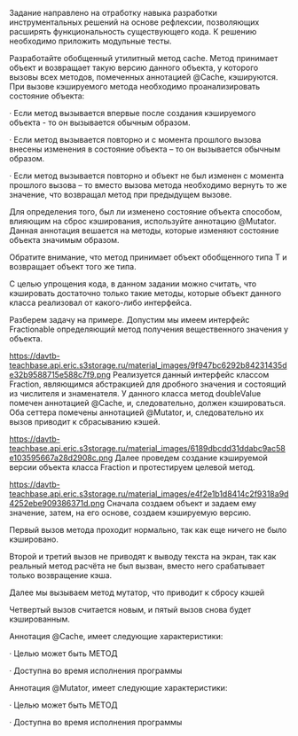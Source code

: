 Задание направлено на отработку навыка разработки инструментальных решений на основе рефлексии, позволяющих расширять функциональность существующего кода. К решению необходимо приложить модульные тесты.

Разработайте обобщенный утилитный метод cache. Метод принимает объект и возвращает такую версию данного объекта, у которого вызовы всех методов, помеченных аннотацией @Cache, кэшируются. При вызове кэшируемого метода необходимо проанализировать состояние объекта:

·       Если метод вызывается впервые после создания кэшируемого объекта - то он вызывается обычным образом.

·       Если метод вызывается повторно и с момента прошлого вызова внесены изменения в состояние объекта – то он вызывается обычным образом.

·       Если метод вызывается повторно и объект не был изменен с момента прошлого вызова – то вместо вызова метода необходимо вернуть то же значение, что возвращал метод при предыдущем вызове.

Для определения того, был ли изменено состояние объекта способом, влияющим на сброс кэширования, используйте аннотацию @Mutator. Данная аннотация вешается на методы, которые изменяют состояние объекта значимым образом.

Обратите внимание, что метод принимает объект обобщенного типа T и возвращает объект того же типа.

С целью упрощения кода, в данном задании можно считать, что кэшировать достаточно только такие методы, которые объект данного класса реализовал от какого-либо интерфейса.

Разберем задачу на примере. Допустим мы имеем интерфейс Fractionable определяющий метод получения вещественного значения у объекта.

https://davtb-teachbase.api.eric.s3storage.ru/material_images/9f947bc6292b84231435de32b9588715e588c7f9.png
Реализуется данный интерфейс классом Fraction, являющимся абстракцией для дробного значения и состоящий из числителя и знаменателя. У данного класса метод doubleValue помечен аннотацией @Cache, и, следовательно, должен кэшироваться. Оба сеттера помечены аннотацией @Mutator, и, следовательно их вызов приводит к сбрасыванию кэшей.

https://davtb-teachbase.api.eric.s3storage.ru/material_images/6189dbcdd31ddabc9ac58e103595667a28d2908c.png
Далее проведем создание кэшируемой версии объекта класса Fraction и протестируем целевой метод.

https://davtb-teachbase.api.eric.s3storage.ru/material_images/e4f2e1b1d8414c2f9318a9d4252ebe909386371d.png
Сначала создаем объект и задаем ему значение, затем, на его основе, создаем кэшируемую версию.

Первый вызов метода проходит нормально, так как еще ничего не было кэшировано.

Второй и третий вызов не приводят к выводу текста на экран, так как реальный метод расчёта не был вызван, вместо него срабатывает только возвращение кэша.

Далее мы вызываем метод мутатор, что приводит к сбросу кэшей

Четвертый вызов считается новым, и пятый вызов снова будет кэшированным.

Аннотация @Cache, имеет следующие характеристики:

·       Целью может быть МЕТОД

·       Доступна во время исполнения программы

Аннотация @Mutator, имеет следующие характеристики:

·       Целью может быть МЕТОД

·       Доступна во время исполнения программы